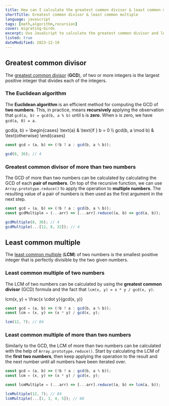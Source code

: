 ```yaml
---
title: How can I calculate the greatest common divisor & least common multiple in JavaScript?
shortTitle: Greatest common divisor & least common multiple
language: javascript
tags: [math,algorithm,recursion]
cover: migrating-birds
excerpt: Use JavaScript to calculate the greatest common divisor and least common multiple of two or more numbers.
listed: true
dateModified: 2023-12-19
---
```


## Greatest common divisor

The [greatest common divisor](https://en.wikipedia.org/wiki/Greatest_common_divisor) (**GCD**), of two or more integers is the largest positive integer that divides each of the integers.

### The Euclidean algorithm

The **Euclidean algorithm** is an efficient method for computing the GCD of **two numbers**. This, in practice, means **recursively** applying the observation that `gcd(a, b) = gcd(b, a % b)` until `b` is **zero**. When `b` is zero, we have `gcd(a, 0) = a`.

<latex-expression>
gcd(a, b) = \begin{cases}
\text{a} & \text{if } b = 0 \\
gcd(b, a \mod b) & \text{otherwise}
\end{cases}
</latex-expression>

```js
const gcd = (a, b) => (!b ? a : gcd(b, a % b));

gcd(8, 36); // 4
```

### Greatest common divisor of more than two numbers

The GCD of more than two numbers can be calculated by calculating the GCD of each **pair of numbers**. On top of the recursive function, we can use `Array.prototype.reduce()` to apply the operation to **multiple numbers**. The resulting value of a pair of numbers is then used as the first argument in the next step.

```js
const gcd = (a, b) => (!b ? a : gcd(b, a % b));
const gcdMultiple = (...arr) => [...arr].reduce((a, b) => gcd(a, b));

gcdMultiple(8, 36); // 4
gcdMultiple(...[12, 8, 32]); // 4
```

## Least common multiple

The [least common multiple](https://en.wikipedia.org/wiki/Least_common_multiple) (**LCM**) of two numbers is the smallest positive integer that is perfectly divisible by the two given numbers.

### Least common multiple of two numbers

The LCM of two numbers can be calculated by using the **greatest common divisor** (GCD) formula and the fact that `lcm(x, y) = x * y / gcd(x, y)`.

<latex-expression>
lcm(x, y) = \frac{x \cdot y}{gcd(x, y)}
</latex-expression>

```js
const gcd = (a, b) => (!b ? a : gcd(b, a % b));
const lcm = (x, y) => (x * y) / gcd(x, y);

lcm(12, 7); // 84
```

### Least common multiple of more than two numbers

Similarly to the GCD, the LCM of more than two numbers can be calculated with the help of `Array.prototype.reduce()`. Start by calculating the LCM of the **first two numbers**, then keep applying the operation to the result and the next number until all numbers have been iterated over.

```js
const gcd = (a, b) => (!b ? a : gcd(b, a % b));
const lcm = (x, y) => (x * y) / gcd(x, y);

const lcmMultiple = (...arr) => [...arr].reduce((a, b) => lcm(a, b));

lcmMultiple(12, 7); // 84
lcmMultiple(...[1, 3, 4, 5]); // 60
```
